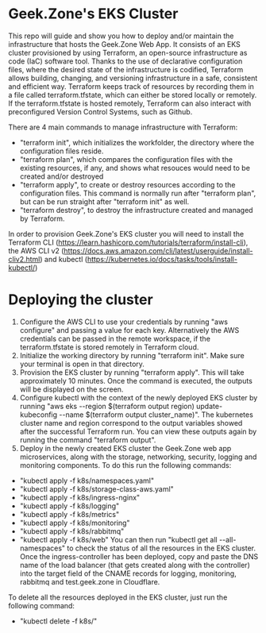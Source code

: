 # Geek.Zone's EKS Cluster

This repo will guide and show you how to deploy and/or maintain the infrastructure that hosts the Geek.Zone Web App. It consists of an EKS cluster provisioned by using Terraform, an open-source infrastructure as code (IaC) software tool. Thanks to the use of declarative configuration files, where the desired state of the infrastructure is codified, Terraform allows building, changing, and versioning infrastructure in a safe, consistent and efficient way.
Terraform keeps track of resources by recording them in a file called terraform.tfstate, which can either be stored locally or remotely. If the terraform.tfstate is hosted remotely, Terraform can also interact with preconfigured Version Control Systems, such as Github. 

There are 4 main commands to manage infrastructure with Terraform:
- "terraform init", which initializes the workfolder, the directory where the configuration files reside.
- "terraform plan", which compares the configuration files with the existing resources, if any, and shows what resouces would need to be created and/or destroyed
- "terraform apply", to create or destroy resources according to the configuration files. This command is normally run after "terraform plan", but can be run straight after "terraform init" as well.
- "terraform destroy", to destroy the infrastructure created and managed by Terraform. 

In order to provision Geek.Zone's EKS cluster you will need to install the Terraform CLI (https://learn.hashicorp.com/tutorials/terraform/install-cli), the  AWS CLI v2 (https://docs.aws.amazon.com/cli/latest/userguide/install-cliv2.html) and kubectl (https://kubernetes.io/docs/tasks/tools/install-kubectl/)

# Deploying the cluster

1. Configure the AWS CLI to use your credentials by running "aws configure" and passing a value for each key. Alternatively the AWS credentials can be passed in the remote workspace, if the terraform.tfstate is stored remotely in Terraform cloud.
2. Initialize the working directory by running "terraform init". Make sure your terminal is open in that directory.
3. Provision the EKS cluster by running "terraform apply". This will take approximately 10 minutes. Once the command is executed, the outputs will be displayed on the screen.
4. Configure kubectl with the context of the newly deployed EKS cluster by running "aws eks --region $(terraform output region) update-kubeconfig --name $(terraform output cluster_name)". The kubernetes cluster name and region correspond to the output variables showed after the successful Terraform run. You can view these outputs again by running the command "terraform output".
5. Deploy in the newly created EKS cluster the Geek.Zone web app microservices, along with the storage, networking, security, logging and monitoring components. To do this run the following commands:
- "kubectl apply -f k8s/namespaces.yaml"
- "kubectl apply -f k8s/storage-class-aws.yaml"
- "kubectl apply -f k8s/ingress-nginx"
- "kubectl apply -f k8s/logging"
- "kubectl apply -f k8s/metrics"
- "kubectl apply -f k8s/monitoring"
- "kubectl apply -f k8s/rabbitmq"
- "kubectl apply -f k8s/web"
You can then run "kubectl get all --all-namespaces" to check the status of all the resources in the EKS cluster. Once the ingress-controller has been deployed, copy and paste the DNS name of the load balancer (that gets created along with the controller) into the target field of the CNAME records for logging, monitoring, rabbitmq and test.geek.zone in Cloudflare.

To delete all the resources deployed in the EKS cluster, just run the following command:
- "kubectl delete -f k8s/"